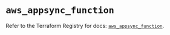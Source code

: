 # `aws_appsync_function`

Refer to the Terraform Registry for docs: [`aws_appsync_function`](https://registry.terraform.io/providers/hashicorp/aws/5.37.0/docs/resources/appsync_function).
